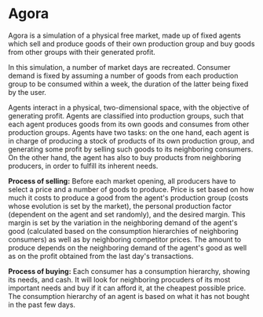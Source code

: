 # Agora
Agora is a simulation of a physical free market, made up of fixed agents which sell and produce goods of their own production group and buy goods from other groups with their generated profit.

In this simulation, a number of market days are recreated. Consumer demand is fixed by assuming a number of goods from each production group to be consumed within a week, the duration of the latter being fixed by the user.

Agents interact in a physical, two-dimensional space, with the objective of generating profit. Agents are classified into production groups, such that each agent produces goods from its own goods and consumes from other production groups. Agents have two tasks: on the one hand, each agent is in charge of producing a stock of products of its own production group, and generating some profit by selling such goods to its neighboring consumers. On the other hand, the agent has also to buy products from neighboring producers, in order to fulfill its inherent needs.

__Process of selling:__ Before each market opening, all producers have to select a price and a number of goods to produce. Price is set based on how much it costs to produce a good from the agent's production group (costs whose evolution is set by the market), the personal production factor (dependent on the agent and set randomly), and the desired margin. This margin is set by the variation in the neighboring demand of the agent's good (calculated based on the consumption hierarchies of neighboring consumers) as well as by neighboring competitor prices. The amount to produce depends on the neighboring demand of the agent's good as well as on the profit obtained from the last day's transactions.

__Process of buying:__ Each consumer has a consumption hierarchy, showing its needs, and cash. It will look for neighboring procuders of its most important needs and buy if it can afford it, at the cheapest possible price. The consumption hierarchy of an agent is based on what it has not bought in the past few days.


